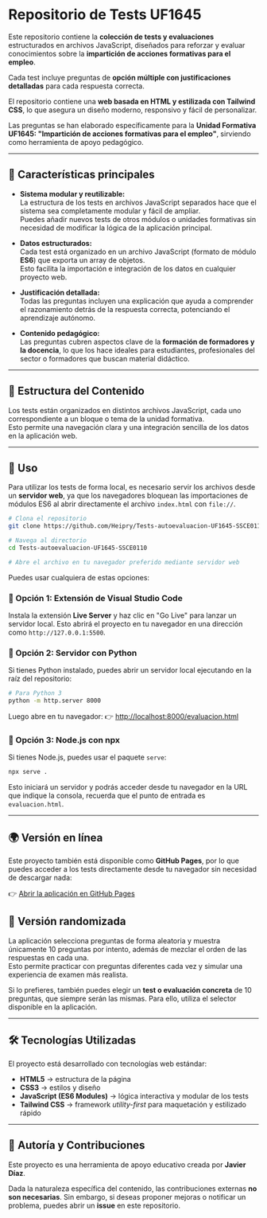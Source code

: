 # Repositorio de Tests UF1645

Este repositorio contiene la **colección de tests y evaluaciones** estructurados en archivos JavaScript, diseñados para reforzar y evaluar conocimientos sobre la **impartición de acciones formativas para el empleo**.  

Cada test incluye preguntas de **opción múltiple con justificaciones detalladas** para cada respuesta correcta.  

El repositorio contiene una **web basada en HTML y estilizada con Tailwind CSS**, lo que asegura un diseño moderno, responsivo y fácil de personalizar.  

Las preguntas se han elaborado específicamente para la **Unidad Formativa UF1645: "Impartición de acciones formativas para el empleo"**, sirviendo como herramienta de apoyo pedagógico.

---

## 📌 Características principales

- **Sistema modular y reutilizable:**  
  La estructura de los tests en archivos JavaScript separados hace que el sistema sea completamente modular y fácil de ampliar.  
  Puedes añadir nuevos tests de otros módulos o unidades formativas sin necesidad de modificar la lógica de la aplicación principal.  

- **Datos estructurados:**  
  Cada test está organizado en un archivo JavaScript (formato de módulo **ES6**) que exporta un array de objetos.  
  Esto facilita la importación e integración de los datos en cualquier proyecto web.  

- **Justificación detallada:**  
  Todas las preguntas incluyen una explicación que ayuda a comprender el razonamiento detrás de la respuesta correcta, potenciando el aprendizaje autónomo.  

- **Contenido pedagógico:**  
  Las preguntas cubren aspectos clave de la **formación de formadores y la docencia**, lo que los hace ideales para estudiantes, profesionales del sector o formadores que buscan material didáctico.  

---

## 📂 Estructura del Contenido

Los tests están organizados en distintos archivos JavaScript, cada uno correspondiente a un bloque o tema de la unidad formativa.  
Esto permite una navegación clara y una integración sencilla de los datos en la aplicación web.  

---

## 🚀 Uso

Para utilizar los tests de forma local, es necesario servir los archivos desde un **servidor web**, ya que los navegadores bloquean las importaciones de módulos ES6 al abrir directamente el archivo `index.html` con `file://`.

```bash
# Clona el repositorio
git clone https://github.com/Heipry/Tests-autoevaluacion-UF1645-SSCE0110.git

# Navega al directorio
cd Tests-autoevaluacion-UF1645-SSCE0110

# Abre el archivo en tu navegador preferido mediante servidor web
````

Puedes usar cualquiera de estas opciones:

### 🔹 Opción 1: Extensión de Visual Studio Code

Instala la extensión **Live Server** y haz clic en "Go Live" para lanzar un servidor local.
Esto abrirá el proyecto en tu navegador en una dirección como `http://127.0.0.1:5500`.

### 🔹 Opción 2: Servidor con Python

Si tienes Python instalado, puedes abrir un servidor local ejecutando en la raíz del repositorio:

```bash
# Para Python 3
python -m http.server 8000
```

Luego abre en tu navegador:
👉 [http://localhost:8000/evaluacion.html](http://localhost:8000/evaluacion.html)

### 🔹 Opción 3: Node.js con npx

Si tienes Node.js, puedes usar el paquete `serve`:

```bash
npx serve .
```

Esto iniciará un servidor y podrás acceder desde tu navegador en la URL que indique la consola, recuerda que el punto de entrada es `evaluacion.html`.

---

## 🌍 Versión en línea

Este proyecto también está disponible como **GitHub Pages**, por lo que puedes acceder a los tests directamente desde tu navegador sin necesidad de descargar nada:

👉 [Abrir la aplicación en GitHub Pages](https://heipry.github.io/Tests-autoevaluacion-UF1645-SSCE0110/evaluacion.html)

## 🔀 Versión randomizada

La aplicación selecciona preguntas de forma aleatoria y muestra únicamente 10 preguntas por intento, además de mezclar el orden de las respuestas en cada una.  
Esto permite practicar con preguntas diferentes cada vez y simular una experiencia de examen más realista.  

Si lo prefieres, también puedes elegir un **test o evaluación concreta** de 10 preguntas, que siempre serán las mismas. Para ello, utiliza el selector disponible en la aplicación.


---

## 🛠️ Tecnologías Utilizadas

El proyecto está desarrollado con tecnologías web estándar:

* **HTML5** → estructura de la página
* **CSS3** → estilos y diseño
* **JavaScript (ES6 Modules)** → lógica interactiva y modular de los tests
* **Tailwind CSS** → framework *utility-first* para maquetación y estilizado rápido

---

## 👤 Autoría y Contribuciones

Este proyecto es una herramienta de apoyo educativo creada por **Javier Díaz**.

Dada la naturaleza específica del contenido, las contribuciones externas **no son necesarias**.
Sin embargo, si deseas proponer mejoras o notificar un problema, puedes abrir un **issue** en este repositorio.

